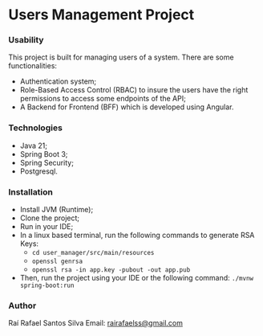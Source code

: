 # Users Management Project

### Usability
This project is built for managing users of a system. There are some functionalities: 
- Authentication system;
- Role-Based Access Control (RBAC) to insure the users have the right permissions to access some endpoints of the API;
- A Backend for Frontend (BFF) which is developed using Angular.

### Technologies
- Java 21;
- Spring Boot 3;
- Spring Security;
- Postgresql.

### Installation
- Install JVM (Runtime);
- Clone the project;
- Run in your IDE;
- In a linux based terminal, run the following commands to generate RSA Keys:
  - ``cd user_manager/src/main/resources``
  - ``openssl genrsa``
  - ``openssl rsa -in app.key -pubout -out app.pub``
- Then, run the project using your IDE or the following command: ``./mvnw spring-boot:run``

### Author
Raí Rafael Santos Silva
Email: rairafaelss@gmail.com